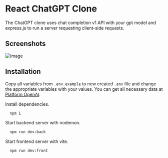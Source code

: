 # React ChatGPT Clone

The ChatGPT clone uses chat completion v1 API with your gpt model and express.js to run a server requesting client-side requests.

## Screenshots

![image](https://github.com/Kushagrekaushik/ChatGPT_Clone/assets/100528019/2bcc8081-194e-4934-addc-57341d22f675)



## Installation

Copy all variables from `.env.example` to new created `.env` file and change the appropriate variables with your values. You can get all necessary data at [Platform OpenAI](https://platform.openai.com/api-keys).

Install dependencies.

```bash
  npm i
```

Start backend server with nodemon.

```bash
  npm run dev:back
```

Start frontend server with vite.

```bash
  npm run dev:front
```


